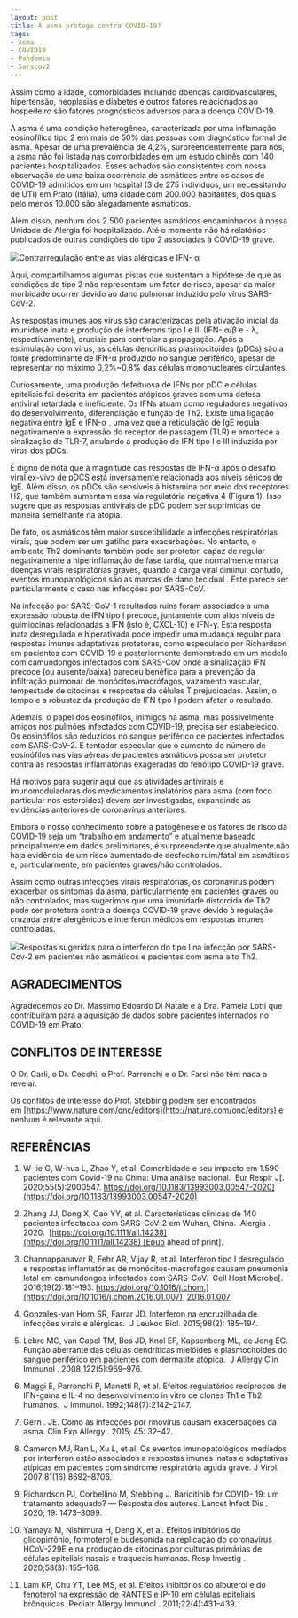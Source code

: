 ```yaml
---
layout: post
title: A asma protege contra COVID-19?
tags:
- Asma
- COVID19
- Pandemia
- Sarscov2
---
```


Assim como a idade, comorbidades incluindo doenças cardiovasculares, hipertensão, neoplasias e diabetes e outros fatores relacionados ao hospedeiro são fatores prognósticos adversos para a doença COVID-19.

A asma é uma condição heterogênea, caracterizada por uma inflamação eosinofílica tipo 2 em mais de 50% das pessoas com diagnóstico formal de asma. Apesar de uma prevalência de 4,2%, surpreendentemente para nós, a asma não foi listada nas comorbidades em um estudo chinês com 140 pacientes hospitalizados. Esses achados são consistentes com nossa observação de uma baixa ocorrência de asmáticos entre os casos de COVID-19 admitidos em um hospital (3 de 275 indivíduos, um necessitando de UTI) em Prato (Itália), uma cidade com 200.000 habitantes, dos quais pelo menos 10.000 são alegadamente asmáticos.

Além disso, nenhum dos 2.500 pacientes asmáticos encaminhados à nossa Unidade de Alergia foi hospitalizado. Até o momento não há relatórios publicados de outras condições do tipo 2 associadas à COVID-19 grave.

![](https://spammor.files.wordpress.com/2020/09/1.jpg?w=1024)Contrarregulação entre as vias alérgicas e IFN- α


Aqui, compartilhamos algumas pistas que sustentam a hipótese de que as condições do tipo 2 não representam um fator de risco, apesar da maior morbidade ocorrer devido ao dano pulmonar induzido pelo vírus SARS-CoV-2.

As respostas imunes aos vírus são caracterizadas pela ativação inicial da imunidade inata e produção de interferons tipo I e III (IFN- α/β e - λ, respectivamente), cruciais para controlar a propagação. Após a estimulação com vírus, as células dendríticas plasmocitoides (pDCs) são a fonte predominante de IFN-α produzido no sangue periférico, apesar de representar no máximo 0,2%~0,8% das células mononucleares circulantes.


Curiosamente, uma produção defeituosa de IFNs por pDC e células epiteliais foi descrita em pacientes atópicos graves com uma defesa antiviral retardada e ineficiente. Os IFNs atuam como reguladores negativos do desenvolvimento, diferenciação e função de Th2. Existe uma ligação negativa entre IgE e IFN-α , uma vez que a reticulação de IgE regula negativamente a expressão do receptor de passagem (TLR) e amortece a sinalização de TLR-7, anulando a produção de IFN tipo I e III induzida por vírus dos pDCs.

É digno de nota que a magnitude das respostas de IFN-α após o desafio viral ex-vivo de pDCS está inversamente relacionada aos níveis séricos de IgE. Além disso, os pDCs são sensíveis à histamina por meio dos receptores H2, que também aumentam essa via regulatória negativa 4 (Figura 1). Isso sugere que as respostas antivirais de pDC podem ser suprimidas de maneira semelhante na atopia.

De fato, os asmáticos têm maior suscetibilidade a infecções respiratórias virais, que podem ser um gatilho para exacerbações. No entanto, o ambiente Th2 dominante também pode ser protetor, capaz de regular negativamente a hiperinflamação de fase tardia, que normalmente marca doenças virais respiratórias graves, quando a carga viral diminui, contudo, eventos imunopatológicos são as marcas de dano tecidual . Este parece ser particularmente o caso nas infecções por SARS-CoV.

Na infecção por SARS-CoV-1 resultados ruins foram associados a uma expressão robusta de IFN tipo I precoce, juntamente com altos níveis de quimiocinas relacionadas a IFN (isto é, CXCL-10) e IFN-ɣ. Esta resposta inata desregulada e hiperativada pode impedir uma mudança regular para respostas imunes adaptativas protetoras, como especulado por Richardson em pacientes com COVID-19 e posteriormente demonstrado em um modelo com camundongos infectados com SARS-CoV onde a sinalização IFN precoce (ou ausente/baixa) pareceu benéfica para a prevenção da infiltração pulmonar de monócitos/macrófagos, vazamento vascular, tempestade de citocinas e respostas de células T prejudicadas. Assim, o tempo e a robustez da produção de IFN tipo I podem afetar o resultado.

Ademais, o papel dos eosinófilos, inimigos na asma, mas possivelmente amigos nos pulmões infectados com COVID-19, precisa ser estabelecido. Os eosinófilos são reduzidos no sangue periférico de pacientes infectados com SARS-CoV-2. É tentador especular que o aumento do número de eosinófilos nas vias aéreas de pacientes asmáticos possa ser protetor contra as respostas inflamatórias exageradas do fenótipo COVID-19 grave.

Há motivos para sugerir aqui que as atividades antivirais e imunomoduladoras dos medicamentos inalatórios para asma (com foco particular nos esteroides) devem ser investigadas, expandindo as evidências anteriores de coronavírus anteriores.

Embora o nosso conhecimento sobre a patogênese e os fatores de risco da COVID-19 seja um “trabalho em andamento” e atualmente baseado principalmente em dados preliminares, é surpreendente que atualmente não haja evidência de um risco aumentado de desfecho ruim/fatal em asmáticos e, particularmente, em pacientes graves/não controlados.

Assim como outras infecções virais respiratórias, os coronavírus podem exacerbar os sintomas da asma, particularmente em pacientes graves ou não controlados, mas sugerimos que uma imunidade distorcida de Th2 pode ser protetora contra a doença COVID-19 grave devido à regulação cruzada entre alergênicos e interferon médicos em respostas imunes controladas.

![](https://spammor.files.wordpress.com/2020/09/2.jpg?w=888)Respostas sugeridas para o interferon do tipo I na infecção por SARS-Cov-2 em pacientes não asmáticos e pacientes com asma alto Th2.

## AGRADECIMENTOS

Agradecemos ao Dr. Massimo Edoardo Di Natale e à Dra. Pamela Lotti que contribuíram para a aquisição de dados sobre pacientes internados no COVID-19 em Prato.

## CONFLITOS DE INTERESSE

O Dr. Carli, o Dr. Cecchi, o Prof. Parronchi e o Dr. Farsi não têm nada a revelar.

Os conflitos de interesse do Prof. Stebbing podem ser encontrados em [https://www.nature.com/onc/editors](http://nature.com/onc/editors) e nenhum é relevante aqui.

## REFERÊNCIAS

1. W-jie G, W-hua L, Zhao Y, et al. Comorbidade e seu impacto em 1.590 pacientes com Covid-19 na China: Uma análise nacional. 
Eur Respir J[. 2020;55(5):2000547. https://doi.org/10.1183/13993003.00547-2020](https://doi.org/10.1183/13993003.00547-2020)

2. Zhang JJ, Dong X, Cao YY, et al. Características clínicas de 140 pacientes infectados com SARS-CoV-2 em Wuhan, China. 
Alergia . 2020. 
[https://doi.org/10.1111/all.14238](https://doi.org/10.1111/all.14238) [Epub ahead of print].

3. Channappanavar R, Fehr AR, Vijay R, et al. Interferon tipo I desregulado e respostas inflamatórias de monócitos-macrófagos causam pneumonia letal em camundongos infectados com SARS-CoV. 
Cell Host Microbe[. 2016;19(2):181–193. https://doi.org/10.1016/j.chom.](https://doi.org/10.1016/j.chom.2016.01.007) 
[2016.01.007](https://doi.org/10.1016/j.chom.2016.01.007)

4. Gonzales-van Horn SR, Farrar JD. Interferon na encruzilhada de infecções virais e alérgicas. 
J Leukoc Biol. 2015;98(2): 185–194.

5. Lebre MC, van Capel TM, Bos JD, Knol EF, Kapsenberg ML, de Jong EC. Função aberrante das células dendríticas mielóides e plasmocitoides do sangue periférico em pacientes com dermatite atópica. 
J Allergy Clin Immunol . 2008;122(5):969–976.

6. Maggi E, Parronchi P, Manetti R, et al. Efeitos regulatórios recíprocos de IFN-gama e IL-4 no desenvolvimento in vitro de clones Th1 e Th2 humanos. 
J Immunol. 1992;148(7):2142–2147.

7. Gern . JE. Como as infecções por rinovírus causam exacerbações da asma. Clin Exp Allergy . 2015; 45: 32–42.

8. Cameron MJ, Ran L, Xu L, et al. Os eventos imunopatológicos mediados por interferon estão associados a respostas imunes inatas e adaptativas atípicas em pacientes com síndrome respiratória aguda grave. J Virol. 2007;81(16):8692–8706.

9. Richardson PJ, Corbellino M, Stebbing J. Baricitinib for COVID- 19: um tratamento adequado? — Resposta dos autores. Lancet Infect Dis . 2020; 19: 1473–3099.

10. Yamaya M, Nishimura H, Deng X, et al. Efeitos inibitórios do glicopirrônio, formoterol e budesonida na replicação do coronavírus HCoV-229E e na produção de citocinas por culturas primárias de células epiteliais nasais e traqueais humanas. Resp Investig . 2020;58(3): 155–168.

11. Lam KP, Chu YT, Lee MS, et al. Efeitos inibitórios do albuterol e do fenoterol na expressão de RANTES e IP-10 em células epiteliais brônquicas. Pediatr Allergy Immunol . 2011;22(4):431–439.